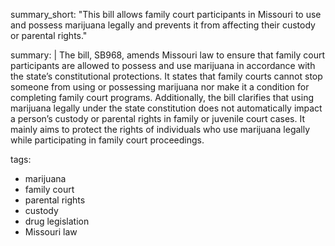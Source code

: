 summary_short: "This bill allows family court participants in Missouri to use and possess marijuana legally and prevents it from affecting their custody or parental rights."

summary: |
  The bill, SB968, amends Missouri law to ensure that family court participants are allowed to possess and use marijuana in accordance with the state’s constitutional protections. It states that family courts cannot stop someone from using or possessing marijuana nor make it a condition for completing family court programs. Additionally, the bill clarifies that using marijuana legally under the state constitution does not automatically impact a person’s custody or parental rights in family or juvenile court cases. It mainly aims to protect the rights of individuals who use marijuana legally while participating in family court proceedings.

tags:
  - marijuana
  - family court
  - parental rights
  - custody
  - drug legislation
  - Missouri law
